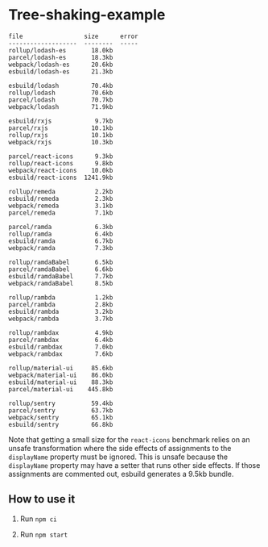 # Tree-shaking-example

```
file                 size      error
-------------------  --------  -----
rollup/lodash-es       18.0kb
parcel/lodash-es       18.3kb
webpack/lodash-es      20.6kb
esbuild/lodash-es      21.3kb

esbuild/lodash         70.4kb
rollup/lodash          70.6kb
parcel/lodash          70.7kb
webpack/lodash         71.9kb

esbuild/rxjs            9.7kb
parcel/rxjs            10.1kb
rollup/rxjs            10.1kb
webpack/rxjs           10.3kb

parcel/react-icons      9.3kb
rollup/react-icons      9.8kb
webpack/react-icons    10.0kb
esbuild/react-icons  1241.9kb

rollup/remeda           2.2kb
esbuild/remeda          2.3kb
webpack/remeda          3.1kb
parcel/remeda           7.1kb

parcel/ramda            6.3kb
rollup/ramda            6.4kb
esbuild/ramda           6.7kb
webpack/ramda           7.3kb

rollup/ramdaBabel       6.5kb
parcel/ramdaBabel       6.6kb
esbuild/ramdaBabel      7.7kb
webpack/ramdaBabel      8.5kb

rollup/rambda           1.2kb
parcel/rambda           2.8kb
esbuild/rambda          3.2kb
webpack/rambda          3.7kb

rollup/rambdax          4.9kb
parcel/rambdax          6.4kb
esbuild/rambdax         7.0kb
webpack/rambdax         7.6kb

rollup/material-ui     85.6kb
webpack/material-ui    86.0kb
esbuild/material-ui    88.3kb
parcel/material-ui    445.8kb

rollup/sentry          59.4kb
parcel/sentry          63.7kb
webpack/sentry         65.1kb
esbuild/sentry         66.8kb
```

Note that getting a small size for the `react-icons` benchmark relies on an unsafe transformation where the side effects of assignments to the `displayName` property must be ignored. This is unsafe because the `displayName` property may have a setter that runs other side effects. If those assignments are commented out, esbuild generates a 9.5kb bundle.

## How to use it

1. Run `npm ci`

2. Run `npm start`
